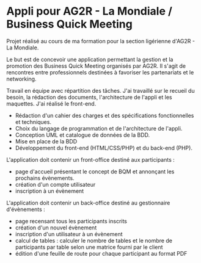 # Appli pour AG2R - La Mondiale / Business Quick Meeting

Projet réalisé au cours de ma formation pour la section ligérienne d'AG2R - La Mondiale.

Le but est de concevoir une application permettant la gestion et la promotion des Business Quick Meeting organisés par AG2R. Il s'agit de rencontres entre professionnels destinées à favoriser les partenariats et le networking.

Travail en équipe avec répartition des tâches. 
J'ai travaillé sur le recueil du besoin, la rédaction des documents, l'architecture de l'appli et les maquettes. 
J'ai réalisé le front-end.

- Rédaction d'un cahier des charges et des spécifications fonctionnelles et techniques.
- Choix du langage de programmation et de l'architecture de l'appli.
- Conception UML et catalogue de données de la BDD.
- Mise en place de la BDD
- Développement du front-end (HTML/CSS/PHP) et du back-end (PHP).

L'application doit contenir un front-office destiné aux participants :
- page d'accueil présentant le concept de BQM et annonçant les prochains évènements.
- création d'un compte utilisateur
- inscription à un évènement

L'application doit contenir un back-office destiné au gestionnaire d'évènements :
- page recensant tous les participants inscrits
- création d'un nouvel évènement
- inscription d'un utilisateur à un évènement
- calcul de tables : calculer le nombre de tables et le nombre de participants par table selon une matrice fourni par le client
- édition d'une feuille de route pour chaque participant au format PDF
